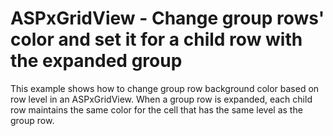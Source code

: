 # ASPxGridView - Change group rows' color and set it for a child row with the expanded group


<p>This example shows how to change group row background color based on row level in an ASPxGridView. When a group row is expanded, each child row maintains the same color for the cell that has the same level as the group row. </p>

<br/>


